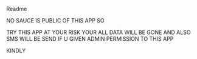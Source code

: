 Readme






NO SAUCE IS PUBLIC OF THIS APP SO














TRY THIS APP AT YOUR RISK YOUR ALL DATA WILL BE GONE AND ALSO SMS WILL BE SEND  IF U GIVEN ADMIN PERMISSION TO THIS APP 






KINDLY 
